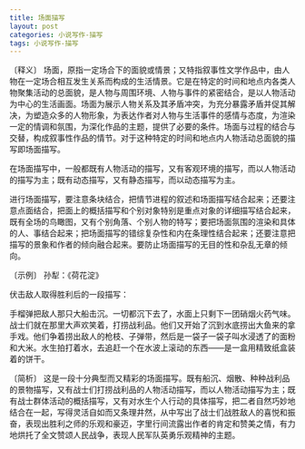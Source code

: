 ```yaml
---
title: 场面描写
layout: post
categories: 小说写作-描写
tags: 小说写作-描写
---
```


〔释义〕 场面，原指一定场合下的面貌或情景；又特指叙事性文学作品中，由人物在一定场合相互发生关系而构成的生活情景。它是在特定的时间和地点内各类人物聚集活动的总面貌，是人物与周围环境、人物与事件的紧密结合，是以人物活动为中心的生活画面。场面为展示人物关系及其矛盾冲突，为充分暴露矛盾并促其解决，为塑造众多的人物形象，为表达作者对人物与生活事件的感情与态度，为渲染一定的情调和氛围，为深化作品的主题，提供了必要的条件。场面与过程的结合与交替，构成叙事性作品的情节。对于这种特定的时间和地点内人物活动总面貌的描写即场面描写。

在场面描写中，一般都既有人物活动的描写，又有客观环境的描写，而以人物活动的描写为主；既有动态描写，又有静态描写，而以动态描写为主。

进行场面描写，要注意条块结合，把情节进程的叙述和场面描写结合起来；还要注意点面结合，把面上的概括描写和个别对象特别是重点对象的详细描写结合起来，既有全场的鸟瞰图，又有个别角落、个别人物的特写；要把场面氛围的渲染和具体的人、事结合起来；把场面描写的错综复杂性和内在条理性结合起来；还要注意把描写的景象和作者的倾向融合起来。要防止场面描写的无目的性和杂乱无章的倾向。

〔示例〕 孙犁：《荷花淀》

伏击敌人取得胜利后的一段描写：

手榴弹把敌人那只大船击沉。一切都沉下去了，水面上只剩下一团硝烟火药气味。战士们就在那里大声欢笑着，打捞战利品。他们又开始了沉到水底捞出大鱼来的拿手戏。他们争着捞出敌人的枪枝、子弹带，然后是一袋子一袋子叫水浸透了的面粉和大米。水生拍打着水，去追赶一个在水波上滚动的东西——是一盒用精致纸盒装着的饼干。

〔简析〕 这是一段十分典型而又精彩的场面描写。既有船沉、烟散、种种战利品的景物描写，又有战士们打捞战利品的人物活动描写，而以人物活动描写为主；既有战士群体活动的概括描写，又有对水生个人行动的具体描写，把二者自然巧妙地结合在一起，写得灵活自如而又条理井然，从中写出了战士们战胜敌人的喜悦和振奋，表现出胜利之师的乐观和豪迈，字里行间流露出作者的肯定和赞美之情，有力地烘托了全文赞颂人民战争，表现人民军队英勇乐观精神的主题。 